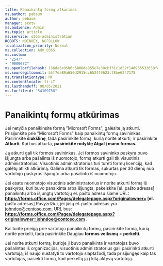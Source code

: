 ```yaml
---
title: Panaikintų formų atkūrimas
ms.author: pebaum
author: pebaum
manager: scotv
ms.audience: Admin
ms.topic: article
ms.service: o365-administration
ROBOTS: NOINDEX, NOFOLLOW
localization_priority: Normal
ms.collection: Adm_O365
ms.custom:
- "2547"
- "9000672"
ms.openlocfilehash: 186da6e95b6c5806de855e7e38cbf31c1d52f148935532658fae0cc3fe111f35
ms.sourcegitcommit: b5f7da89a650d2915dc652449623c78be6247175
ms.translationtype: MT
ms.contentlocale: lt-LT
ms.lasthandoff: 08/05/2021
ms.locfileid: "54109788"
---
```

# <a name="restore-a-deleted-form"></a>Panaikintų formų atkūrimas

Jei netyčia panaikinsite formą "Microsoft Forms", galėsite ją atkurti. Prisijunkite prie "Microsoft Forms" kaip panaikintų formų savininkas. Pasirinkite **šiukšlinę**, tada pasirinkite formą, kurią norite atkurti, ir pasirinkite **Atkurti**. Kai bus atkurta, **pasirinkite rodyklę Atgal į mano formas.**

Ją atkurti gali tik formos savininkas. Jei formos savininko paskyra buvo išjungta arba pašalinta iš nuomotojo, formą atkurti gali tik visuotinis administratorius. Visuotinis administratorius turi turėti formų licenciją, kad galėtų atlikti atkūrimą. Galima atkurti tik formas, sukurtas per 30 dienų nuo vartotojo paskyros išjungto arba pašalinto iš nuomotojo.

Jei esate nuomotojo visuotinis administratorius ir norite atkurti formą iš paskyros, kuri buvo panaikinta arba išjungta, pakeiskite [el. pašto adresas] panaikintų arba išjungtų vartotojų el. pašto adresu šiame URL: **https://forms.office.com/Pages/delegatepage.aspx?originalowner= [el.** pašto adresas] Pavyzdžiui, jei jūsų el. pašto adresas yra johndoe@contoso.com, URL bus: **https://forms.office.com/Pages/delegatepage.aspx?originalowner=johndoe@contoso.com** . 

Kai turite prieigą prie vartotojo panaikintų formų, pasirinkite formą, kurią norite perkelti, tada pasirinkite Daugiau **formos veiksmų**  >  **perkelti**.

Jei norite atkurti formą, kurioje ji buvo panaikinta ir vartotojas buvo pašalintas iš organizacijos, visuotinis administratorius gali pasirinkti atkurti vartotoją, iš naujo nustatyti to vartotojo slaptažodį, tada prisijungęs kaip tas vartotojas, pasiekti formą, kad perkeltų ją į kitą aktyvų vartotoją. 